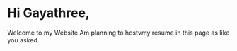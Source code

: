 # Hi Gayathree,

Welcome to my Website
Am planning to hostvmy resume in this page as like you asked.
